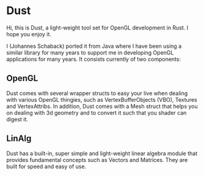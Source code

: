 # Dust
Hi, this is Dust, a light-weight tool set for OpenGL development in Rust. I hope you enjoy it.

I (Johannes Schaback) ported it from Java where I have been using a similar library for many years to support me in
developing OpenGL applications for many years. It consists currently of two components:

## OpenGL
Dust comes with several wrapper structs to easy your live when dealing with various OpenGL thingies, such as
VertexBufferObjects (VBO), Textures and VertexAttribs.
In addition, Dust comes with a Mesh struct that helps you on dealing with 3d geometry and to convert it such that
you shader can digest it.

## LinAlg
Dust has a built-in, super simple and light-weight linear algebra module that provides fundamental concepts such as
Vectors and Matrices. They are built for speed and easy of use.



